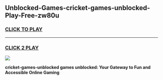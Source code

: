 
## Unblocked-Games-cricket-games-unblocked-Play-Free-zw80u
<h3>
<a href="https://premium76.site?title=cricket-games-unblocked&ref=17A">CLICK TO PLAY</a></h3>
<hr>

<h3>
<a href="https://premium76.site?title=cricket-games-unblocked&ref=17A">CLICK 2 PLAY</a>
  
</h3>

<a href="https://premium76.site?title=cricket-games-unblocked&ref=17A"><img src="https://clearcache.store/games.png"></a>


**cricket-games-unblocked games unblocked: Your Gateway to Fun and Accessible Online Gaming**
